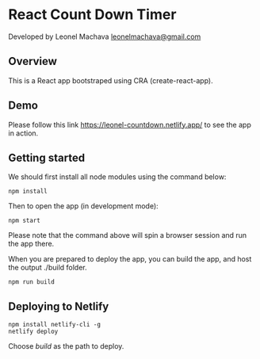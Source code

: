 # React Count Down Timer
Developed by Leonel Machava <leonelmachava@gmail.com>

## Overview

This is a React app bootstraped using CRA (create-react-app).

## Demo

Please follow this link https://leonel-countdown.netlify.app/ to see the app in action.

## Getting started

We should first install all node modules using the command below:

```
npm install
```

Then to open the app (in development mode):

```
npm start
```

Please note that the command above will spin a browser session and run the app there.

When you are prepared to deploy the app, you can build the app, and host the output ./build folder.

```
npm run build
```

## Deploying to Netlify

```
npm install netlify-cli -g
netlify deploy
```

Choose *build* as the path to deploy.
